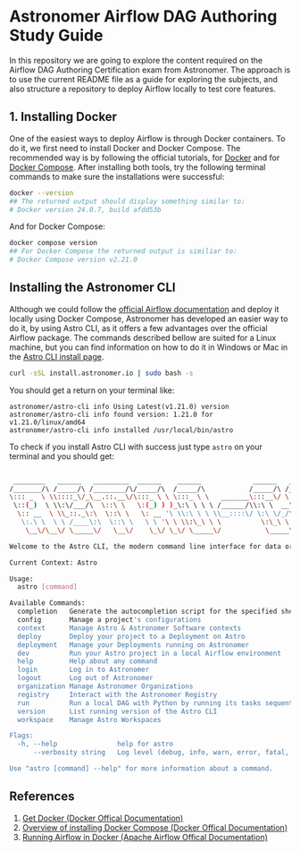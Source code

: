 # Astronomer Airflow DAG Authoring Study Guide
In this repository we are going to explore the content required on the Airflow DAG Authoring Certification exam from Astronomer. The approach is to use the current README file as a guide for exploring the subjects, and also structure a repository to deploy Airflow locally to test core features.

## 1. Installing Docker
One of the easiest ways to deploy Airflow is through Docker containers. To do it, we first need to install Docker and Docker Compose. The recommended way is by following the official tutorials, for [Docker](https://docs.docker.com/desktop/install/ubuntu/) and for [Docker Compose](https://docs.docker.com/compose/install/). After installing both tools, try the following terminal commands to make sure the installations were successful:
```bash
docker --version
## The returned output should display something similar to:
# Docker version 24.0.7, build afdd53b
```
And for Docker Compose:
```bash
docker compose version
## For Docker Compose the returned output is similiar to:
# Docker Compose version v2.21.0
```

## Installing the Astronomer CLI
Although we could follow the [official Airflow documentation]((https://airflow.apache.org/docs/apache-airflow/stable/howto/docker-compose/index.html)) and deploy it locally using Docker Compose, Astronomer has developed an easier way to do it, by using Astro CLI, as it offers a few advantages over the official Airflow package. The commands described bellow are suited for a Linux machine, but you can find information on how to do it in Windows or Mac in the [Astro CLI install page](https://docs.astronomer.io/astro/cli/install-cli?tab=linux#install-the-astro-cli).
```bash
curl -sSL install.astronomer.io | sudo bash -s
```
You should get a return on your terminal like:
```
astronomer/astro-cli info Using Latest(v1.21.0) version
astronomer/astro-cli info found version: 1.21.0 for v1.21.0/linux/amd64
astronomer/astro-cli info installed /usr/local/bin/astro
```
To check if you install Astro CLI with success just type `astro` on your terminal and you should get:
```bash

 ________   ______   _________  ______    ______             ______   __        ________
/_______/\ /_____/\ /________/\/_____/\  /_____/\           /_____/\ /_/\      /_______/\
\::: _  \ \\::::_\/_\__.::.__\/\:::_ \ \ \:::_ \ \   _______\:::__\/ \:\ \     \__.::._\/
 \::(_)  \ \\:\/___/\  \::\ \   \:(_) ) )_\:\ \ \ \ /______/\\:\ \  __\:\ \       \::\ \
  \:: __  \ \\_::._\:\  \::\ \   \: __ '\ \\:\ \ \ \\__::::\/ \:\ \/_/\\:\ \____  _\::\ \__
   \:.\ \  \ \ /____\:\  \::\ \   \ \ '\ \ \\:\_\ \ \          \:\_\ \ \\:\/___/\/__\::\__/\
    \__\/\__\/ \_____\/   \__\/    \_\/ \_\/ \_____\/           \_____\/ \_____\/\________\/

Welcome to the Astro CLI, the modern command line interface for data orchestration. You can use it for Astro, Astronomer Software, or Local Development.

Current Context: Astro

Usage:
  astro [command]

Available Commands:
  completion   Generate the autocompletion script for the specified shell
  config       Manage a project's configurations
  context      Manage Astro & Astronomer Software contexts
  deploy       Deploy your project to a Deployment on Astro
  deployment   Manage your Deployments running on Astronomer
  dev          Run your Astro project in a local Airflow environment
  help         Help about any command
  login        Log in to Astronomer
  logout       Log out of Astronomer
  organization Manage Astronomer Organizations
  registry     Interact with the Astronomer Registry
  run          Run a local DAG with Python by running its tasks sequentially
  version      List running version of the Astro CLI
  workspace    Manage Astro Workspaces

Flags:
  -h, --help               help for astro
      --verbosity string   Log level (debug, info, warn, error, fatal, panic (default "warning")

Use "astro [command] --help" for more information about a command.

```



## References
1. [Get Docker (Docker Offical Documentation)](https://docs.docker.com/desktop/install/ubuntu/)
2. [Overview of installing Docker Compose (Docker Offical Documentation)](https://docs.docker.com/compose/install/)
3. [Running Airflow in Docker (Apache Airflow Offical Documentation)](https://airflow.apache.org/docs/apache-airflow/stable/howto/docker-compose/index.html)
